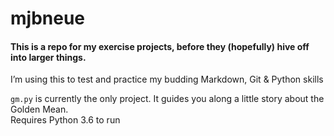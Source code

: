 # mjbneue
#### This is a repo for my exercise projects, before they (hopefully) hive off into larger things.

I’m using this to test and practice my budding Markdown, Git & Python skills

`gm.py` is currently the only project.
It guides you along a little story about the Golden Mean.  
Requires Python 3.6 to run
